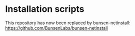 Installation scripts
====================
This repository has now been replaced by bunsen-netinstall:
https://github.com/BunsenLabs/bunsen-netinstall
